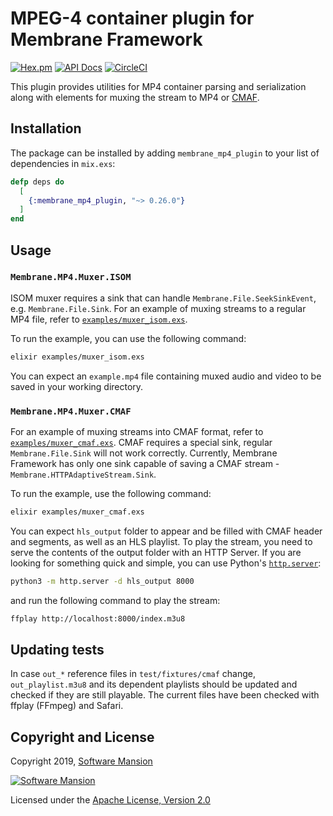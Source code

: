 # MPEG-4 container plugin for Membrane Framework

[![Hex.pm](https://img.shields.io/hexpm/v/membrane_mp4_plugin.svg)](https://hex.pm/packages/membrane_mp4_plugin)
[![API Docs](https://img.shields.io/badge/api-docs-yellow.svg?style=flat)](https://hexdocs.pm/membrane_mp4_plugin/)
[![CircleCI](https://circleci.com/gh/membraneframework/membrane_mp4_plugin.svg?style=svg)](https://circleci.com/gh/membraneframework/membrane_mp4_plugin)

This plugin provides utilities for MP4 container parsing and serialization along with elements for muxing the stream to MP4 or [CMAF](https://www.wowza.com/blog/what-is-cmaf).

## Installation
The package can be installed by adding `membrane_mp4_plugin` to your list of dependencies in `mix.exs`:

```elixir
defp deps do
  [
    {:membrane_mp4_plugin, "~> 0.26.0"}
  ]
end
```

## Usage
### `Membrane.MP4.Muxer.ISOM`
ISOM muxer requires a sink that can handle `Membrane.File.SeekSinkEvent`, e.g. `Membrane.File.Sink`.
For an example of muxing streams to a regular MP4 file, refer to [`examples/muxer_isom.exs`](examples/muxer_isom.exs).

To run the example, you can use the following command:
```bash
elixir examples/muxer_isom.exs
```

You can expect an `example.mp4` file containing muxed audio and video to be saved in your working directory.

### `Membrane.MP4.Muxer.CMAF`
For an example of muxing streams into CMAF format, refer to [`examples/muxer_cmaf.exs`](examples/muxer_cmaf.exs). CMAF requires a special sink, regular `Membrane.File.Sink` will not work correctly. Currently, Membrane Framework has only one sink capable of saving a CMAF stream - `Membrane.HTTPAdaptiveStream.Sink`.

To run the example, use the following command:
```bash
elixir examples/muxer_cmaf.exs
```

You can expect `hls_output` folder to appear and be filled with CMAF header and segments, as well as an HLS playlist.
To play the stream, you need to serve the contents of the output folder with an HTTP Server. If you are looking for
something quick and simple, you can use Python's [`http.server`](https://docs.python.org/3/library/http.server.html):
```bash
python3 -m http.server -d hls_output 8000
```
and run the following command to play the stream:
```bash
ffplay http://localhost:8000/index.m3u8
```

## Updating tests

In case `out_*` reference files in `test/fixtures/cmaf` change, `out_playlist.m3u8` and its dependent playlists should be updated and checked if they are still playable.
The current files have been checked with ffplay (FFmpeg) and Safari.

## Copyright and License

Copyright 2019, [Software Mansion](https://swmansion.com/?utm_source=git&utm_medium=readme&utm_campaign=membrane_mp4_plugin)

[![Software Mansion](https://logo.swmansion.com/logo?color=white&variant=desktop&width=200&tag=membrane-github)](https://swmansion.com/?utm_source=git&utm_medium=readme&utm_campaign=membrane_mp4_plugin)

Licensed under the [Apache License, Version 2.0](LICENSE)
